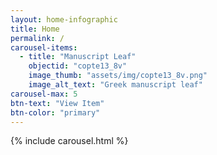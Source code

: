 ```yaml
---
layout: home-infographic
title: Home
permalink: /
carousel-items:
  - title: "Manuscript Leaf"
    objectid: "copte13_8v"
    image_thumb: "assets/img/copte13_8v.png"
    image_alt_text: "Greek manuscript leaf"
carousel-max: 5
btn-text: "View Item"
btn-color: "primary"
---
```


{% include carousel.html %}
